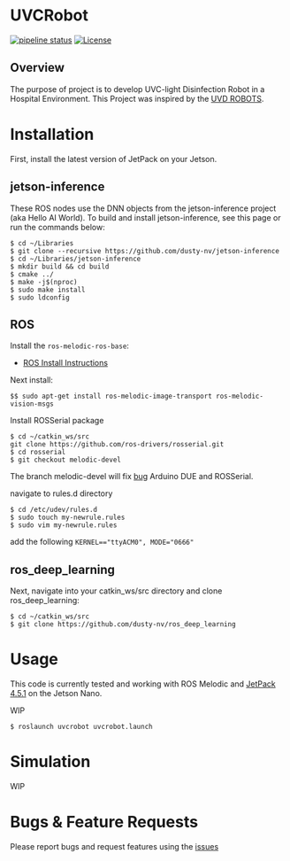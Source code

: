# UVCRobot


[![pipeline status](https://gitlab.com/jeferson.lima/uvc_robot/badges/master/pipeline.svg)](https://gitlab.com/jeferson.lima/uvc_robot/pipelines)
[![License](https://img.shields.io/badge/License-MIT-green.svg)](https://opensource.org/licenses/MIT)  

## Overview

The purpose of project is to develop UVC-light Disinfection Robot in a Hospital Environment. This Project was inspired by the [UVD ROBOTS](http://www.uvd-robots.com/).


# Installation

First, install the latest version of JetPack on your Jetson.


## jetson-inference
These ROS nodes use the DNN objects from the jetson-inference project (aka Hello AI World). To build and install jetson-inference, see this page or run the commands below:

    $ cd ~/Libraries
    $ git clone --recursive https://github.com/dusty-nv/jetson-inference
    $ cd ~/Libraries/jetson-inference
    $ mkdir build && cd build
    $ cmake ../
    $ make -j$(nproc)
    $ sudo make install
    $ sudo ldconfig

## ROS

Install the `ros-melodic-ros-base`:

* [ROS Install Instructions](http://wiki.ros.org/melodic/Installation/Ubuntu)


Next install:

    $$ sudo apt-get install ros-melodic-image-transport ros-melodic-vision-msgs

Install ROSSerial package

    $ cd ~/catkin_ws/src
    git clone https://github.com/ros-drivers/rosserial.git 
    $ cd rosserial
    $ git checkout melodic-devel

The branch melodic-devel will fix [bug](https://answers.ros.org/question/264764/rosserial-arduino-due-sync-issues/) Arduino DUE and ROSSerial.

navigate to rules.d directory

    $ cd /etc/udev/rules.d
    $ sudo touch my-newrule.rules
    $ sudo vim my-newrule.rules

add the following `KERNEL=="ttyACM0", MODE="0666"`

## ros_deep_learning
Next, navigate into your catkin_ws/src directory and clone ros_deep_learning:

    $ cd ~/catkin_ws/src
    $ git clone https://github.com/dusty-nv/ros_deep_learning

# Usage
This code is currently tested and working with ROS Melodic and [JetPack 4.5.1](https://developer.nvidia.com/embedded/jetpack) on the Jetson Nano.

WIP 

    $ roslaunch uvcrobot uvcrobot.launch


# Simulation
WIP

# Bugs & Feature Requests
Please report bugs and request features using the [issues](https://gitlab.com/jeferson.lima/uvc_robot/-/issues)